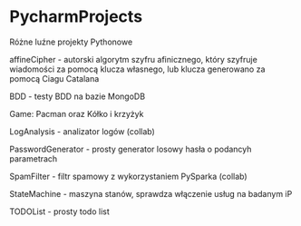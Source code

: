 # PycharmProjects
Różne luźne projekty Pythonowe
 
affineCipher - autorski algorytm szyfru afinicznego, który szyfruje wiadomości za pomocą klucza własnego, lub klucza generowano za pomocą Ciagu Catalana

BDD - testy BDD na bazie MongoDB

Game: Pacman oraz Kółko i krzyżyk

LogAnalysis - analizator logów (collab)

PasswordGenerator - prosty generator losowy hasła o podancyh parametrach

SpamFilter - filtr spamowy z wykorzystaniem PySparka (collab)

StateMachine - maszyna stanów, sprawdza włączenie usług na badanym iP

TODOList - prosty todo list 